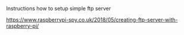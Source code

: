 Instructions how to setup simple ftp server

https://www.raspberrypi-spy.co.uk/2018/05/creating-ftp-server-with-raspberry-pi/
